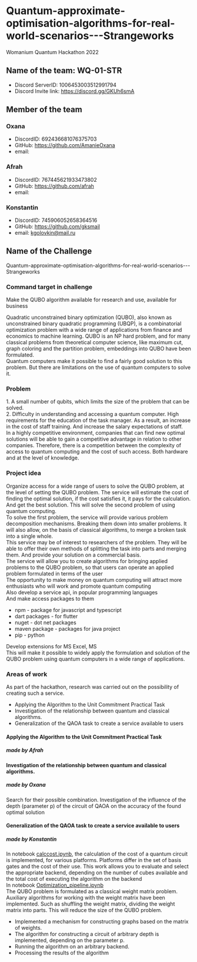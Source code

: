 # Quantum-approximate-optimisation-algorithms-for-real-world-scenarios---Strangeworks
Womanium Quantum Hackathon 2022

## Name of the team: WQ-01-STR
- Discord ServerID: 1006453003512991794
- Discord Invite link: https://discord.gg/GKUh6smA
## Member of the team
### Oxana
- DiscordID: 692436681076375703
- GitHub: https://github.com/AmanieOxana
- email:
### Afrah
- DiscordID: 767445621933473802
- GitHub: https://github.com/afrah
- email:
### Konstantin
- DiscordID: 745906052658364516
- GitHub: https://github.com/gksmail
- email: kgolovkin@mail.ru
## Name of the Challenge
   Quantum-approximate-optimisation-algorithms-for-real-world-scenarios---Strangeworks
###  Command target in challenge
Make the QUBO algorithm available for research and use, available for business
<div>
  Quadratic unconstrained binary optimization (QUBO), also known as unconstrained binary quadratic programming (UBQP), is a combinatorial optimization problem with a wide range of applications from finance and economics to machine learning. QUBO is an NP hard problem, and for many classical problems from theoretical computer science, like maximum cut, graph coloring and the partition problem, embeddings into QUBO have been formulated.
</div>
<div>
Quantum computers make it possible to find a fairly good solution to this problem. But there are limitations on the use of quantum computers to solve it.
</div>
<h3> Problem </h3>
<div>
1. A small number of qubits, which limits the size of the problem that can be solved.
</div>
<div>
2. Difficulty in understanding and accessing a quantum computer. High requirements for the education of the task manager. As a result, an increase in the cost of staff training. And increase the salary expectations of staff.
</div>
<div>
In a highly competitive environment, companies that can find new optimal solutions will be able to gain a competitive advantage in relation to other companies. Therefore, there is a competition between the complexity of access to quantum computing and the cost of such access. Both hardware and at the level of knowledge.
</div>

### Project idea
<div>
Organize access for a wide range of users to solve the QUBO problem, at the level of setting the QUBO problem. The service will estimate the cost of finding the optimal solution, if the cost satisfies it, it pays for the calculation. And get the best solution.
This will solve the second problem of using quantum computing.
</div>
<div>
To solve the first problem, the service will provide various problem decomposition mechanisms. Breaking them down into smaller problems. It will also allow, on the basis of classical algorithms, to merge a broken task into a single whole.
</div>
<div>
This service may be of interest to researchers of the problem. They will be able to offer their own methods of splitting the task into parts and merging them. And provide your solution on a commercial basis.
</div>
<div>
The service will allow you to create algorithms for bringing applied problems to the QUBO problem, so that users can operate an applied problem formulated in terms of the user
</div>
<div>
The opportunity to make money on quantum computing will attract more enthusiasts who will work and promote quantum computing
</div>
<div>
Also develop a service api, in popular programming languages
</div>
<div>
And make access packages to them
</div>

- npm - package for javascript and typescript
- dart packages - for flutter
- nuget - dot net packages
- maven package - packages for java project
- pip - python
<div>
Develop extensions for MS Excel, MS 
</div>
<div>
This will make it possible to widely apply the formulation and solution of the QUBO problem using quantum computers in a wide range of applications.
</div>

### Areas of work
As part of the hackathon, research was carried out on the possibility of creating such a service.

- Applying the Algorithm to the Unit Commitment Practical Task
- Investigation of the relationship between quantum and classical algorithms. 
- Generalization of the QAOA task to create a service available to users
#### Applying the Algorithm to the Unit Commitment Practical Task
#####  made by Afrah
#### Investigation of the relationship between quantum and classical algorithms. 
#####  made by Oxana
Search for their possible combination. Investigation of the influence of the depth (parameter p) of the circuit of QAOA on the accuracy of the found optimal solution
#### Generalization of the QAOA task to create a service available to users
#####  made by Konstantin
<div>
In notebook <a href='https://github.com/WQ-01-STR/Quantum-approximate-optimisation-algorithms-for-real-world-scenarios---Strangeworks/blob/main/calccost.ipynb'>calccost.ipynb</a>, the calculation of the cost of a quantum circuit is implemented, for various platforms. Platforms differ in the set of basis gates and the cost of their use. This work allows you to evaluate and select the appropriate backend, depending on the number of cubes available and the total cost of executing the algorithm on the backend
</div>

<div>
In notebook <a href='https://github.com/WQ-01-STR/Quantum-approximate-optimisation-algorithms-for-real-world-scenarios---Strangeworks/blob/main/Optimization_pipeline.ipynb'>Optimization_pipeline.ipynb</a>
</div>
<div>
The QUBO problem is formulated as a classical weight matrix problem. Auxiliary algorithms for working with the weight matrix have been implemented. Such as shuffling the weight matrix, dividing the weight matrix into parts. This will reduce the size of the QUBO problem.
</div>

- Implemented a mechanism for constructing graphs based on the matrix of weights.
- The algorithm for constructing a circuit of arbitrary depth is implemented, depending on the parameter p.
- Running the algorithm on an arbitrary backend.
- Processing the results of the algorithm




